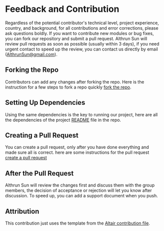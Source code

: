 # Feedback and Contribution

Regardless of the potential contributor's technical level, project experience, country, and background, for all contributions and error corrections, please ask questions boldly. If you want to contribute new modules or bug fixes, you can fork our repository and submit a pull request. Althrun Sun will review pull requests as soon as possible (usually within 3 days), if you need urgent contact to speed up the review, you can contact us directly by email (AlthrunSun@gmail.com).

## Forking the Repo

Contributors can add any changes after forking the repo. Here is the instruction for a few steps to fork a repo quickly  [fork the repo](https://docs.github.com/en/get-started/quickstart/fork-a-repo).

## Setting Up Dependencies

Using the same dependencies is the key to running our project, here are all the dependencies of the project [README](https://github.com/UBC-MDS/credit_default_prediction_group_20/blob/main/README.md) file in the repo.

## Creating a Pull Request

You can create a pull request, only after you have done everything and made sure all is correct. here are some instructions for the pull request [create a pull request](https://docs.github.com/en/pull-requests/collaborating-with-pull-requests/proposing-changes-to-your-work-with-pull-requests/creating-a-pull-request)

## After the Pull Request

Althrun Sun will review the changes first and discuss them with the group members, the decision of acceptance or rejection will let you know after discussion. To speed up, you can add a support document when you push.

## Attribution

This contribution just uses the template from the [Altair contribution file](https://github.com/altair-viz/altair/blob/master/CONTRIBUTING.md).



